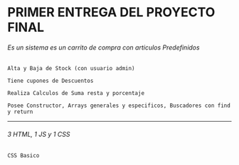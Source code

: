# PRIMER ENTREGA DEL PROYECTO FINAL

###### Es un sistema es un carrito de compra con articulos Predefinidos
```
Alta y Baja de Stock (con usuario admin)
```
```
Tiene cupones de Descuentos
```
```
Realiza Calculos de Suma resta y porcentaje
```
```
Posee Constructor, Arrays generales y especificos, Buscadores con find y return
```

------
###### 3 HTML, 1 JS y 1 CSS
```
CSS Basico
```
